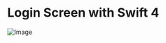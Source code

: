 # Login Screen with Swift 4
![Image](https://github.com/wells86/100-Days-Of-Code-Swift/blob/master/Login%20Page/Screen%20Shot%202017-10-27%20at%206.38.57%20PM.png)
